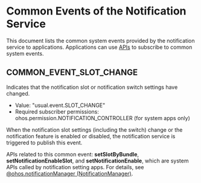 # Common Events of the Notification Service
This document lists the common system events provided by the notification service to applications. Applications can use [APIs](../js-apis-commonEventManager.md) to subscribe to common system events.

## COMMON_EVENT_SLOT_CHANGE
Indicates that the notification slot or notification switch settings have changed.

- Value: "usual.event.SLOT_CHANGE"
- Required subscriber permissions: ohos.permission.NOTIFICATION_CONTROLLER (for system apps only)

When the notification slot settings (including the switch) change or the notification feature is enabled or disabled, the notification service is triggered to publish this event.

APIs related to this common event: **setSlotByBundle**, **setNotificationEnableSlot**, and **setNotificationEnable**, which are system APIs called by notification setting apps. For details, see [@ohos.notificationManager (NotificationManager)](../../apis-notification-kit/js-apis-notificationManager.md).
